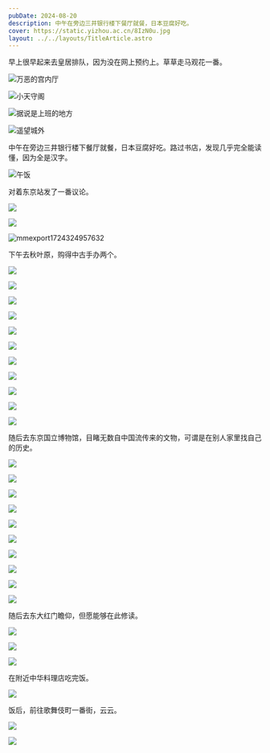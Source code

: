 ```yaml
---
pubDate: 2024-08-20
description: 中午在旁边三井银行楼下餐厅就餐，日本豆腐好吃。
cover: https://static.yizhou.ac.cn/8IzN0u.jpg
layout: ../../layouts/TitleArticle.astro
---
```


早上很早起来去皇居排队，因为没在网上预约上。草草走马观花一番。

![万恶的宫内厅](https://static.yizhou.ac.cn/20240820_100829.jpg)

![小天守阁](https://static.yizhou.ac.cn/20240820_101239.jpg)

![据说是上班的地方](https://static.yizhou.ac.cn/20240820_101945.jpg)

![遥望城外](https://static.yizhou.ac.cn/20240820_104439.jpg)

中午在旁边三井银行楼下餐厅就餐，日本豆腐好吃。路过书店，发现几乎完全能读懂，因为全是汉字。

![午饭](https://static.yizhou.ac.cn/20240820_114151.jpg)

对着东京站发了一番议论。

![](https://static.yizhou.ac.cn/20240820_122633.jpg)

![](https://static.yizhou.ac.cn/20240820_122751.jpg)

![mmexport1724324957632](https://static.yizhou.ac.cn/mmexport1724324957632.jpg)

下午去秋叶原，购得中古手办两个。

![](https://static.yizhou.ac.cn/20240820_142322.jpg)

![](https://static.yizhou.ac.cn/20240820_142453.jpg)

![](https://static.yizhou.ac.cn/20240820_144802.jpg)

![](https://static.yizhou.ac.cn/nQVGtU.jpg)

![](https://static.yizhou.ac.cn/XUOq0Y.jpg)

![](https://static.yizhou.ac.cn/wATHUD.jpg)

![](https://static.yizhou.ac.cn/yWXWIk.jpg)

![](https://static.yizhou.ac.cn/J89Pkw.jpg)

![](https://static.yizhou.ac.cn/SeUtQZ.jpg)

![](https://static.yizhou.ac.cn/0lYfDZ.jpg)

![](https://static.yizhou.ac.cn/not8XI.jpg)

随后去东京国立博物馆，目睹无数自中国流传来的文物，可谓是在别人家里找自己的历史。

![](https://static.yizhou.ac.cn/9tYDYH.jpg)

![](https://static.yizhou.ac.cn/AqgF5f.jpg)

![](https://static.yizhou.ac.cn/3qL5Av.jpg)

![](https://static.yizhou.ac.cn/mUCHUz.jpg)

![](https://static.yizhou.ac.cn/uXXVFt.jpg)

![](https://static.yizhou.ac.cn/kIXqQH.jpg)

![](https://static.yizhou.ac.cn/HUDeN8.jpg)

![](https://static.yizhou.ac.cn/UPmryj.jpg)

![](https://static.yizhou.ac.cn/Zy3lys.jpg)

![](https://static.yizhou.ac.cn/oGwq0c.jpg)

随后去东大红门瞻仰，但愿能够在此修读。

![](https://static.yizhou.ac.cn/8IzN0u.jpg)

![](https://static.yizhou.ac.cn/4nOLke.jpg)

![](https://static.yizhou.ac.cn/CPZeXh.jpg)

在附近中华料理店吃完饭。

![](https://static.yizhou.ac.cn/iQk0Id.jpg)

饭后，前往歌舞伎町一番街，云云。

![](https://static.yizhou.ac.cn/0bLt1H.jpg)

![](https://static.yizhou.ac.cn/AYPLfQ.jpg)
